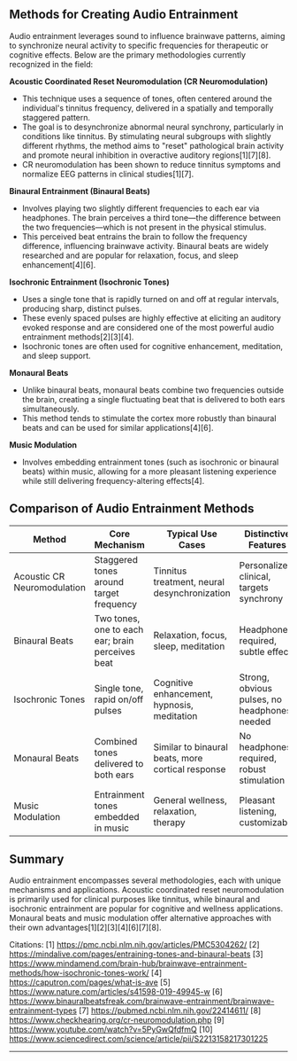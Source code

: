 ## Methods for Creating Audio Entrainment

Audio entrainment leverages sound to influence brainwave patterns, aiming to synchronize neural activity to specific frequencies for therapeutic or cognitive effects. Below are the primary methodologies currently recognized in the field:

**Acoustic Coordinated Reset Neuromodulation (CR Neuromodulation)**

- This technique uses a sequence of tones, often centered around the individual's tinnitus frequency, delivered in a spatially and temporally staggered pattern.
- The goal is to desynchronize abnormal neural synchrony, particularly in conditions like tinnitus. By stimulating neural subgroups with slightly different rhythms, the method aims to "reset" pathological brain activity and promote neural inhibition in overactive auditory regions[1][7][8].
- CR neuromodulation has been shown to reduce tinnitus symptoms and normalize EEG patterns in clinical studies[1][7].

**Binaural Entrainment (Binaural Beats)**

- Involves playing two slightly different frequencies to each ear via headphones. The brain perceives a third tone—the difference between the two frequencies—which is not present in the physical stimulus.
- This perceived beat entrains the brain to follow the frequency difference, influencing brainwave activity. Binaural beats are widely researched and are popular for relaxation, focus, and sleep enhancement[4][6].

**Isochronic Entrainment (Isochronic Tones)**

- Uses a single tone that is rapidly turned on and off at regular intervals, producing sharp, distinct pulses.
- These evenly spaced pulses are highly effective at eliciting an auditory evoked response and are considered one of the most powerful audio entrainment methods[2][3][4].
- Isochronic tones are often used for cognitive enhancement, meditation, and sleep support.

**Monaural Beats**

- Unlike binaural beats, monaural beats combine two frequencies outside the brain, creating a single fluctuating beat that is delivered to both ears simultaneously.
- This method tends to stimulate the cortex more robustly than binaural beats and can be used for similar applications[4][6].

**Music Modulation**

- Involves embedding entrainment tones (such as isochronic or binaural beats) within music, allowing for a more pleasant listening experience while still delivering frequency-altering effects[4].

## Comparison of Audio Entrainment Methods

| Method                     | Core Mechanism                                 | Typical Use Cases                                | Distinctive Features                        |
|----------------------------|------------------------------------------------|--------------------------------------------------|---------------------------------------------|
| Acoustic CR Neuromodulation| Staggered tones around target frequency        | Tinnitus treatment, neural desynchronization     | Personalized, clinical, targets synchrony   |
| Binaural Beats             | Two tones, one to each ear; brain perceives beat| Relaxation, focus, sleep, meditation             | Headphones required, subtle effect          |
| Isochronic Tones           | Single tone, rapid on/off pulses               | Cognitive enhancement, hypnosis, meditation      | Strong, obvious pulses, no headphones needed|
| Monaural Beats             | Combined tones delivered to both ears          | Similar to binaural beats, more cortical response| No headphones required, robust stimulation  |
| Music Modulation           | Entrainment tones embedded in music            | General wellness, relaxation, therapy            | Pleasant listening, customizable            |

## Summary

Audio entrainment encompasses several methodologies, each with unique mechanisms and applications. Acoustic coordinated reset neuromodulation is primarily used for clinical purposes like tinnitus, while binaural and isochronic entrainment are popular for cognitive and wellness applications. Monaural beats and music modulation offer alternative approaches with their own advantages[1][2][3][4][6][7][8].

Citations:
[1] https://pmc.ncbi.nlm.nih.gov/articles/PMC5304262/
[2] https://mindalive.com/pages/entraining-tones-and-binaural-beats
[3] https://www.mindamend.com/brain-hub/brainwave-entrainment-methods/how-isochronic-tones-work/
[4] https://caputron.com/pages/what-is-ave
[5] https://www.nature.com/articles/s41598-019-49945-w
[6] https://www.binauralbeatsfreak.com/brainwave-entrainment/brainwave-entrainment-types
[7] https://pubmed.ncbi.nlm.nih.gov/22414611/
[8] https://www.checkhearing.org/cr-neuromodulation.php
[9] https://www.youtube.com/watch?v=5PyGwQfdfmQ
[10] https://www.sciencedirect.com/science/article/pii/S2213158217301225

---
